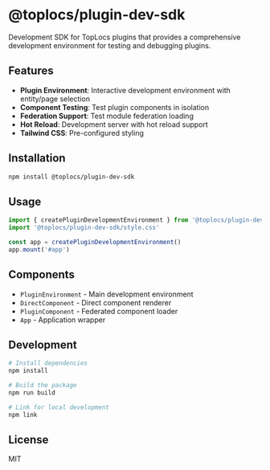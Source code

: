 # @toplocs/plugin-dev-sdk

Development SDK for TopLocs plugins that provides a comprehensive development environment for testing and debugging plugins.

## Features

- **Plugin Environment**: Interactive development environment with entity/page selection
- **Component Testing**: Test plugin components in isolation
- **Federation Support**: Test module federation loading
- **Hot Reload**: Development server with hot reload support
- **Tailwind CSS**: Pre-configured styling

## Installation

```bash
npm install @toplocs/plugin-dev-sdk
```

## Usage

```typescript
import { createPluginDevelopmentEnvironment } from '@toplocs/plugin-dev-sdk'
import '@toplocs/plugin-dev-sdk/style.css'

const app = createPluginDevelopmentEnvironment()
app.mount('#app')
```

## Components

- `PluginEnvironment` - Main development environment
- `DirectComponent` - Direct component renderer
- `PluginComponent` - Federated component loader
- `App` - Application wrapper

## Development

```bash
# Install dependencies
npm install

# Build the package
npm run build

# Link for local development
npm link
```

## License

MIT